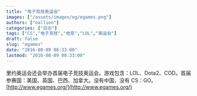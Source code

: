 ```yaml
---
title: "电子竞技奥运会"
images: ["/assets/images/og/egames.png"]
authors: ["eallion"]
categories: ["日志"]
tags: ["CS","电子竞技","电竞","LOL","奥运会"]
draft: false
slug: "egames"
date: "2016-08-09 08:33:00"
lastmod: "2016-08-09 08:33:00"
---
```


里约奥运会还会举办首届电子竞技奥运会。游戏包含：LOL、Dota2、COD。首届参赛国：美国、英国、巴西、加拿大。没有中国，没有 CS：GO。[http://www.egames.org/](http://www.egames.org/)
